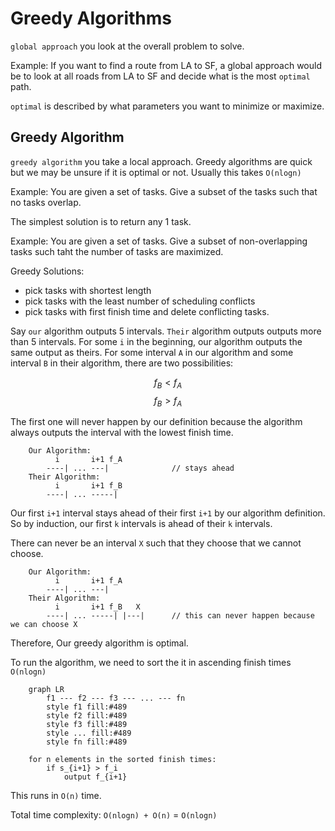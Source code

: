 # Greedy Algorithms

`global approach` you look at the overall problem to solve. 

Example: If you want to find a route from LA to SF, a global approach would be to look at all roads from LA to SF and decide what is the most `optimal` path.

`optimal` is described by what parameters you want to minimize or maximize.

## Greedy Algorithm

`greedy algorithm` you take a local approach. Greedy algorithms are quick but we may be unsure if it is optimal or not. Usually this takes `O(nlogn)`

Example: You are given a set of tasks. Give a subset of the tasks such that no tasks overlap.

The simplest solution is to return any 1 task.

Example: You are given a set of tasks. Give a subset of non-overlapping tasks such taht the number of tasks are maximized.

Greedy Solutions:

* pick tasks with shortest length
* pick tasks with the least number of scheduling conflicts
* pick tasks with first finish time and delete conflicting tasks.

Say `our` algorithm outputs 5 intervals. `Their` algorithm outputs outputs more than 5 intervals. For some `i` in the beginning, our algorithm outputs the same output as theirs. For some interval `A` in our algorithm and some interval `B` in their algorithm, there are two possibilities:

$$ f_B < f_A $$
$$ f_B > f_A $$

The first one will never happen by our definition because the algorithm always outputs the interval with the lowest finish time.

```
    Our Algorithm:
          i       i+1 f_A
        ----| ... ---|              // stays ahead
    Their Algorithm:
          i       i+1 f_B
        ----| ... -----|
```

Our first `i+1` interval stays ahead of their first `i+1` by our algorithm  definition. So by induction, our first `k` intervals is ahead of their `k` intervals.

There can never be an interval `X` such that they choose that we cannot choose.

```
    Our Algorithm:
          i       i+1 f_A
        ----| ... ---|              
    Their Algorithm:
          i       i+1 f_B   X
        ----| ... -----| |---|      // this can never happen because we can choose X
```

Therefore, Our greedy algorithm is optimal.

To run the algorithm, we need to sort the it in ascending finish times `O(nlogn)`

```mermaid
    graph LR
        f1 --- f2 --- f3 --- ... --- fn
        style f1 fill:#489
        style f2 fill:#489
        style f3 fill:#489
        style ... fill:#489
        style fn fill:#489
```

```
    for n elements in the sorted finish times:
        if s_{i+1} > f_i
            output f_{i+1}
```

This runs in `O(n)` time.

Total time complexity: `O(nlogn) + O(n)` = `O(nlogn)`
